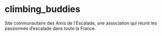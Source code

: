 # climbing_buddies


Site communautaire des Amis de l'Escalade, une association qui réunit les passionnés d’escalade dans toute la France.

